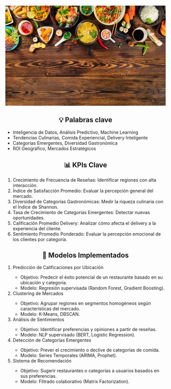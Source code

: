 <p align="center">
<img src="imagenes/banner_1.jpg" width="996" height="315""  >
</p>


<h2 align='center'>💡 Palabras clave</h2>
<ul>
<li> Inteligencia de Datos, Análisis Predictivo, Machine Learning</li>
<li> Tendencias Culinarias, Comida Experiencial, Delivery Inteligente</li>
<li> Categorías Emergentes, Diversidad Gastronómica</li>
<li> ROI Geográfico, Mercados Estratégicos</li>
</ul>


<h2 align='center'> 📊 KPIs Clave</h2>
<ol>
<li>  Crecimiento de Frecuencia de Reseñas: Identificar regiones con alta interacción.</li>
<li> Índice de Satisfacción Promedio: Evaluar la percepción general del mercado.</li>
<li>Diversidad de Categorías Gastronómicas: Medir la riqueza culinaria con el Índice de Shannon.</li>
<li>Tasa de Crecimiento de Categorías Emergentes: Detectar nuevas oportunidades.</li>
<li>Calificación Promedio Delivery: Analizar cómo afecta el delivery a la experiencia del cliente.</li>
<li>Sentimiento Promedio Ponderado: Evaluar la percepción emocional de los clientes por categoría.</li>
</ol>

<h2 align='center'> 🧠 Modelos Implementados</h2>
<ol>
<li> Predicción de Calificaciones por Ubicación </li>
    <ul>
    <li> Objetivo: Predecir el éxito potencial de un restaurante basado en su ubicación y categoría.</li>
    <li> Modelo: Regresión supervisada (Random Forest, Gradient Boosting).</li>
    </ul>
<li> Clustering de Mercados</li>
    <ul>
    <li> Objetivo: Agrupar regiones en segmentos homogéneos según características del mercado.</li>
    <li> Modelo: K-Means, DBSCAN.</li>
    </ul>
<li> Análisis de Sentimientos</li>
    <ul>
    <li> Objetivo: Identificar preferencias y opiniones a partir de reseñas.</li>
    <li> Modelo: NLP supervisado (BERT, Logistic Regression).</li>
    </ul>
<li> Detección de Categorías Emergentes</li>
    <ul>
    <li> Objetivo: Prever el crecimiento o declive de categorías de comida.</li>
    <li> Modelo: Series Temporales (ARIMA, Prophet).</li>
    </ul>
<li> Sistema de Recomendación</li>
<ul>
    <li> Objetivo: Sugerir restaurantes o categorías a usuarios basados en sus preferencias.</li>
    <li> Modelo: Filtrado colaborativo (Matrix Factorization).</li>
</ul>
</ol>
